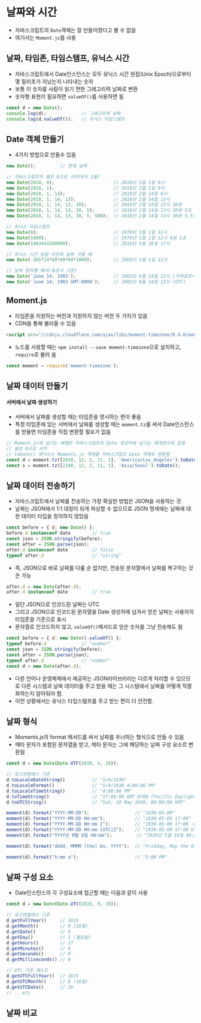 # 날짜와 시간

- 자바스크립트의 `Date`객체는 잘 만들어졌다고 볼 수 없음
- 여기서는 `Moment.js`를 사용

## 날짜, 타임존, 타임스탬프, 유닉스 시간
- 자바스크립트에서 Date인스턴스는 모두 유닉스 시간 원점(Unix Epoch)으로부터 몇 밀리초가 지났는지 나타내는 숫자
- 보통 이 숫자를 사람이 읽기 편한 그레고리력 날짜로 변환
- 숫자형 표현이 필요하면 `valueOf()`를 사용하면 됨
```javascript
const d = new Date();
console.log(d);             // 그레고리력 날짜
console.log(d.valueOf());   // 유닉스 타임스탬프
```

## Date 객체 만들기
- 4가지 방법으로 만들수 있음
```javascript
new Date();         // 현재 날짜

// 자바스크립트의 월은 0으로 시작(0이 1월)
new Date(2018, 0);                      // 2018년 1월 1일 0시
new Date(2018, 1);                      // 2018년 2월 1일 0시
new Date(2018, 1, 14);                  // 2018년 2월 14일 0시
new Date(2018, 1, 14, 13);              // 2018년 2월 14일 13시
new Date(2018, 1, 14, 13, 30);          // 2018년 2월 14일 13시 30분
new Date(2018, 1, 14, 13, 30, 5);       // 2018년 2월 14일 13시 30분 5초
new Date(2018, 1, 14, 13, 30, 5, 500);  // 2018년 2월 14일 13시 30분 5.5초

// 유닉스 타임스탬프
new Date(0);                            // 1970년 1월 1일 12시
new Date(1000);                         // 1970년 1월 1일 12시 0분 1초
new Date(1463443200000);                // 2016년 5월 16일 17시

// 유닉스 시간 원점 이전의 날짜 구할 때
new Date(-365*24*60*60*60*1000);        // 1969년 1월 1일 12시

// 날짜 문자열 해석(표준시 기준)
new Date('June 14, 1903');              // 1903년 6월 14일 12시 (지역표준시)
new Date('June 14, 1903 GMT-0000');     // 1903년 6월 14일 12시 (UTC)
```

## Moment.js
- 타임존을 지원하는 버전과 지원하지 않는 버전 두 가지가 있음
- CDN을 통해 불러올 수 있음
```html
<script src="//cdnjs.cloudflare.com/ajax/libs/moment-timezone/0.4.0/moment-timezone.min.js"></script>
```
- 노드를 사용할 때는 `npm install --save moment-timezone`으로 설치하고, `require`로 불러 옴
```javascript
const moment = require('moment-timezone');
```

## 날짜 데이터 만들기
#### 서버에서 날짜 생성하기
- 서버에서 날짜를 생성할 때는 타임존을 명시하는 편이 좋음
- 특정 타임존에 있는 서버에서 날짜를 생성할 때는 `moment.tz`를 써서 Date인스턴스를 만들면 타임존을 직접 변환할 필요가 없음
```javascript
// Moment.js에 넘기는 배열은 자바스크립트의 Date 생성자에 넘기는 매개변수와 같음
// 월은 0으로 시작
// toDate() 메서드는 Moments.js 객체를 자바스크립트 Date 객체로 변환함
const d = moment.tz([2018, 12, 2, 11, 1], 'America/Los_Angeles').toDate();
const s = moment.tz([2108, 12, 2, 11, 1], 'Asia/Seoul').toDate();
```

## 날짜 데이터 전송하기
- 자바스크립트에서 날짜를 전송하는 가장 확실한 방법은 JSON을 사용하는 것
- 날짜는 JSON에서 1:1 대칭이 되게 파싱할 수 없으므로 JSON 명세에는 날짜에 대한 데이터 타입을 정의하지 않았음
```javascript
const before = { d: new Date() };
before.d instanceof date        // true
const json = JSON.stringify(before);
const after = JSON.parse(json);
after.d instanceof date         // false
typeof after.d                  // "string"
```
- 즉, JSON으로 바로 날짜를 다룰 순 없지만, 전송된 문자열에서 날짜를 복구하는 것은 가능
```javascript
after.d = new Date(after.d);
after.d instanceof date         // true
```
- 일단 JSON으로 인코드된 날짜는 UTC
- 그리고 JSON으로 인코드된 문자열을 Date 생성자에 넘겨서 얻은 날짜는 사용자의 타임존을 기준으로 표시
- 문자열로 인코드하지 않고, `valueOf()`메서드로 얻은 숫자를 그냥 전송해도 됨
```javascript
const before = { d: new Date().valueOf() };
typeof before.d             // "number"
const json = JSON.stringify(before);
const after = JSON.parse(json);
typeof after.d              // "number"
const d = new Date(after.d);
```
- 다른 언어나 운영체제에서 제공하는 JSON라이브러리는 다르게 처리할 수 있으므로 다른 시스템과 날짜 데이터를 주고 받을 때는 그 시스템에서 날짜를 어떻게 직렬화하는지 알아둬야 함. 
- 이런 상황에서는 유닉스 타임스탬프를 주고 받는 편이 더 안전함.

## 날짜 형식

- Moments.js의 format 메서드를 써서 날짜를 우너하는 형식으로 만들 수 있음
- 메타 문자가 포함된 문자열을 받고, 메타 문자는 그에 해당하는 날짜 구성 요소르 변환됨
```javascript
const d = new Date(Date.UTF(1930, 4, 10));

// 로스엔젤레스 기준
d.toLocaleDateString()          // "5/9/1930"
d.toLocaleFormat()              // "5/9/1930 4:00:00 PM"
d.toLocaleTimeString()          // "4:00:00 PM"
d.toTimeString()                // "17:00:00 GMT-0700 (Pacific Daylight Time)"
d.toUTCString()                 // "Sat, 10 May 1930, 00:00:00 GMT"

moment(d).format("YYYY-MM-DD");                 // "1930-05-09"
moment(d).format("YYYY-MM-DD HH:mm");           // "1930-05-09 17:00"
moment(d).format("YYYY-MM-DD HH:mm Z");         // "1930-05-09 17:00 -07:00"
moment(d).format("YYYY-MM-DD HH:mm [UTC]Z");    // "1930-05-09 17:00 UTC-07:00"
moment(d).format("YYYY년 M월 D일 HH:mm");         // "1930년 5월 10일 09:00"

moment(d).format("dddd, MMMM [the] Do, YYYY");  // "Fridday, May the 9th, 1930"

moment(d).format("h:mm a");                     // "5:00 PM"
```

## 날짜 구성 요소
- Date인스턴스의 각 구성요소에 접근할 때는 다음과 같이 사용
```javascript
const d = new Date(Date.UTC(1815, 9, 10));

// 로스엔젤레스 기준
d.getFullYear()     // 1815
d.getMonth()        // 9 (10월)
d.getDate()         // 9
d.getDay()          // 1 (월요일)
d.getHours()        // 17
d.getMinutes()      // 0
d.getSeconds()      // 0 
d.getMilliseconds() // 0

// UTC 기준 메소드
d.getUTCFullYear()  // 1815
d.getUTCMonth()     // 9 (10월)
d.getUTCDate()      // 10
// ...etc
```

## 날짜 비교

